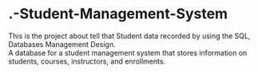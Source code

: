 # .-Student-Management-System
This is the project about tell that Student data recorded by using the SQL, Databases Management
Design.
<br>
A database for a student management system that stores information on students, courses, instructors, and enrollments.
